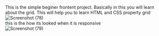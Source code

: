 This is the simple beginer frontent project. Basically in this you will learn 
<br>
about the grid. This will help you to learn HTML and CSS property grid
<br> 
![Screenshot (78)](https://github.com/user-attachments/assets/620789b4-7a39-41dd-a082-c62914474de1)
<br>
this is the how its looked when it is  responsive
<br>
![Screenshot (79)](https://github.com/user-attachments/assets/4a666774-c6e0-484d-9d37-7084717a0ccc)


